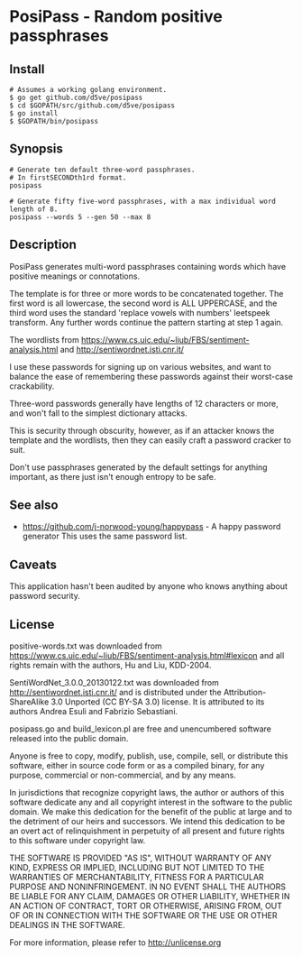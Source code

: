 # PosiPass - Random positive passphrases

## Install

    # Assumes a working golang environment.
    $ go get github.com/d5ve/posipass
    $ cd $GOPATH/src/github.com/d5ve/posipass
    $ go install
    $ $GOPATH/bin/posipass

## Synopsis

	# Generate ten default three-word passphrases.
	# In firstSECONDth1rd format.
	posipass

	# Generate fifty five-word passphrases, with a max individual word length of 8.
	posipass --words 5 --gen 50 --max 8

## Description

PosiPass generates multi-word passphrases containing words which have positive
meanings or connotations.

The template is for three or more words to be concatenated together. The first
word is all lowercase, the second word is ALL UPPERCASE, and the third word
uses the standard 'replace vowels with numbers' leetspeek transform. Any
further words continue the pattern starting at step 1 again.

The wordlists from https://www.cs.uic.edu/~liub/FBS/sentiment-analysis.html
and http://sentiwordnet.isti.cnr.it/

I use these passwords for signing up on various websites, and want to balance
the ease of remembering these passwords against their worst-case crackability.

Three-word passwords generally have lengths of 12 characters or more, and won't
fall to the simplest dictionary attacks.

This is security through obscurity, however, as if an attacker knows the
template and the wordlists, then they can easily craft a password cracker to
suit.

Don't use passphrases generated by the default settings for anything important,
as there just isn't enough entropy to be safe.

## See also

* https://github.com/j-norwood-young/happypass - A happy password generator
This uses the same password list.

## Caveats

This application hasn't been audited by anyone who knows anything about
password security.

## License

positive-words.txt was downloaded from
https://www.cs.uic.edu/~liub/FBS/sentiment-analysis.html#lexicon 
and all rights remain with the authors, Hu and Liu, KDD-2004.

SentiWordNet_3.0.0_20130122.txt was downloaded from
http://sentiwordnet.isti.cnr.it/ and is distributed under the
Attribution-ShareAlike 3.0 Unported (CC BY-SA 3.0) license.  It is attributed
to its authors Andrea Esuli and Fabrizio Sebastiani.

posipass.go and build_lexicon.pl are free and unencumbered software released
into the public domain.

Anyone is free to copy, modify, publish, use, compile, sell, or
distribute this software, either in source code form or as a compiled
binary, for any purpose, commercial or non-commercial, and by any
means.

In jurisdictions that recognize copyright laws, the author or authors
of this software dedicate any and all copyright interest in the
software to the public domain. We make this dedication for the benefit
of the public at large and to the detriment of our heirs and
successors. We intend this dedication to be an overt act of
relinquishment in perpetuity of all present and future rights to this
software under copyright law.

THE SOFTWARE IS PROVIDED "AS IS", WITHOUT WARRANTY OF ANY KIND,
EXPRESS OR IMPLIED, INCLUDING BUT NOT LIMITED TO THE WARRANTIES OF
MERCHANTABILITY, FITNESS FOR A PARTICULAR PURPOSE AND NONINFRINGEMENT.
IN NO EVENT SHALL THE AUTHORS BE LIABLE FOR ANY CLAIM, DAMAGES OR
OTHER LIABILITY, WHETHER IN AN ACTION OF CONTRACT, TORT OR OTHERWISE,
ARISING FROM, OUT OF OR IN CONNECTION WITH THE SOFTWARE OR THE USE OR
OTHER DEALINGS IN THE SOFTWARE.

For more information, please refer to <http://unlicense.org>

